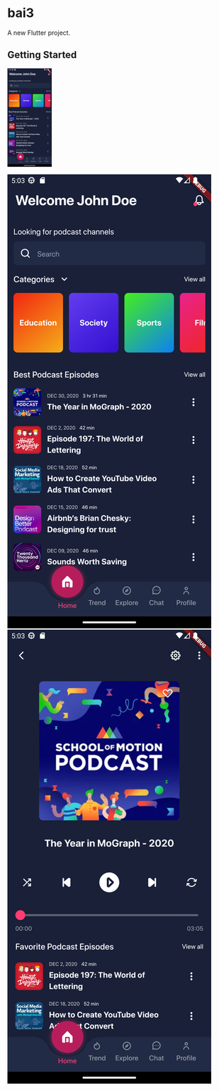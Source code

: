# bai3

A new Flutter project.

## Getting Started

<img alt="Screenshot screen 1." src="/assets/images/screen1.png" width="100">

![Screenshot screen 1.](/assets/images/screen1.png) ![Screenshot screen 2.](/assets/images/screen2.png)

